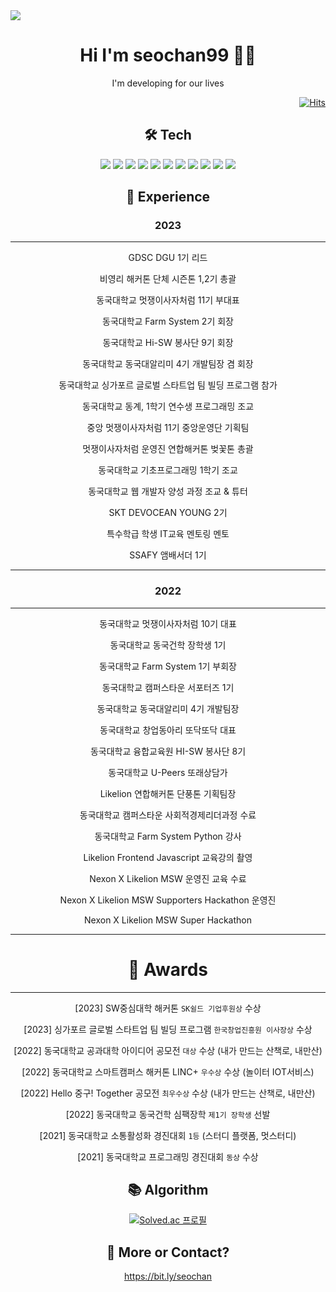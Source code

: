 
<div><img src="https://capsule-render.vercel.app/api?type=waving&color=0:99cc99,100:009630&height=200&section=header&text=seochan99&fontSize=90" /></div>

<div align="center">
<h1 style="text-align:center"> Hi I'm seochan99 🙋‍♂️</h1>I'm developing for our lives 




<!-- ## Front-end Stack 
<img src="https://img.shields.io/badge/HTML-E34F26?style=flat-square&logo=HTML5&logoColor=white"/>
  
## Back-end Stack 
<img src="https://img.shields.io/badge/Python-3766AB?style=flat-square&logo=Python&logoColor=white"/></a> -->

<div align="right">
  
[![Hits](https://hits.seeyoufarm.com/api/count/incr/badge.svg?url=https%3A%2F%2Fgithub.com%2Fseochan99&count_bg=%2394A09D&title_bg=%23555555&icon=&icon_color=%23E7E7E7&title=hits&edge_flat=false)](https://hits.seeyoufarm.com)
  
  </div>

## 🛠️ Tech
<img src="https://img.shields.io/badge/Next.js-000000?style=for-the-badge&logo=Next.js&logoColor=white"/>
<img src="https://img.shields.io/badge/React-61DAFB?style=for-the-badge&logo=React&logoColor=white"/>
<img src="https://img.shields.io/badge/Flutter-02569B?style=for-the-badge&logo=flutter&logoColor=white"/>
<img src="https://img.shields.io/badge/Swift-FA7343?style=for-the-badge&logo=swift&logoColor=white" />
<img src="https://img.shields.io/badge/Express-000000?style=for-the-badge&logo=Express&logoColor=white"/>
<img src="https://img.shields.io/badge/Django-092E20?style=for-the-badge&logo=django&logoColor=white"/>
<img src="https://img.shields.io/badge/C-A8B9CC?style=for-the-badge&logo=C&logoColor=white"/>
<img src="https://img.shields.io/badge/C++-00599C?style=for-the-badge&logo=C++&logoColor=white"/>
<img src="https://img.shields.io/badge/javascript-F7DF1E?style=for-the-badge&logo=javascript&logoColor=white"/>
<img src="https://img.shields.io/badge/TypeScript-3178C6?style=for-the-badge&logo=TypeScript&logoColor=white"/>
<img src="https://img.shields.io/badge/Python-3776AB?style=for-the-badge&logo=Python&logoColor=white"/>


## 🌿 Experience
### 2023

---

GDSC DGU 1기 리드 

비영리 해커톤 단체 시즌톤 1,2기 총괄

동국대학교 멋쟁이사자처럼 11기 부대표

동국대학교 Farm System 2기 회장 

동국대학교 Hi-SW 봉사단 9기 회장

동국대학교 동국대알리미 4기 개발팀장 겸 회장

동국대학교 싱가포르 글로벌 스타트업 팀 빌딩 프로그램 참가

동국대학교 동계, 1학기 연수생 프로그래밍 조교

중앙 멋쟁이사자처럼 11기 중앙운영단 기획팀 

멋쟁이사자처럼 운영진 연합해커톤 벚꽃톤 총괄

동국대학교 기초프로그래밍 1학기 조교

동국대학교 웹 개발자 양성 과정 조교 & 튜터

SKT DEVOCEAN YOUNG 2기

특수학급 학생 IT교육 멘토링 멘토 

SSAFY 앰배서더 1기 



---

### 2022

---

동국대학교 멋쟁이사자처럼 10기 대표 

동국대학교 동국건학 장학생 1기 

동국대학교 Farm System 1기 부회장 

동국대학교 캠퍼스타운 서포터즈 1기 

동국대학교 동국대알리미 4기 개발팀장

동국대학교 창업동아리 또닥또닥 대표 

동국대학교 융합교육원 HI-SW 봉사단 8기

동국대학교 U-Peers 또래상담가

Likelion 연합해커톤 단풍톤 기획팀장 

동국대학교 캠퍼스타운 사회적경제리더과정 수료 

동국대학교 Farm System Python 강사 

Likelion Frontend Javascript 교육강의 촬영  

Nexon X Likelion MSW 운영진 교육 수료 

Nexon X Likelion MSW Supporters Hackathon 운영진

Nexon X Likelion MSW Super Hackathon

---

# 🏅 Awards

---

[2023] SW중심대학 해커톤 `SK쉴드 기업후원상` 수상

[2023] 싱가포르 글로벌 스타트업 팀 빌딩 프로그램 `한국창업진흥원 이사장상` 수상

[2022] 동국대학교 공과대학 아이디어 공모전 `대상` 수상 (내가 만드는 산책로, 내만산) 

[2022] 동국대학교 스마트캠퍼스 해커톤 LINC+ `우수상` 수상 (놀이터 IOT서비스)

[2022]  Hello 중구! Together 공모전 `최우수상` 수상 (내가 만드는 산책로, 내만산)

[2022] 동국대학교 동국건학 심팩장학 `제1기 장학생` 선발 

[2021] 동국대학교 소통활성화 경진대회 `1등` (스터디 플랫폼, 멋스터디)

[2021] 동국대학교 프로그래밍 경진대회 `동상` 수상


## 📚 Algorithm   
[![Solved.ac
프로필](http://mazassumnida.wtf/api/v2/generate_badge?boj=gmlcks0513)](https://solved.ac/gmlcks0513)  

## 👋 More or Contact?
https://bit.ly/seochan

</div>
